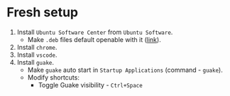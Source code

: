 # Fresh setup

1. Install `Ubuntu Software Center` from `Ubuntu Software`.
    - Make `.deb` files default openable with it ([link](https://www.howtogeek.com/117709/how-to-change-your-default-applications-on-ubuntu-4-ways/)).
2. Install `chrome`.
3. Install `vscode`.
4. Install `guake`.
    - Make `guake` auto start in `Startup Applications` (command - `guake`).
    - Modify shortcuts:
        - Toggle Guake visibility - `Ctrl+Space`